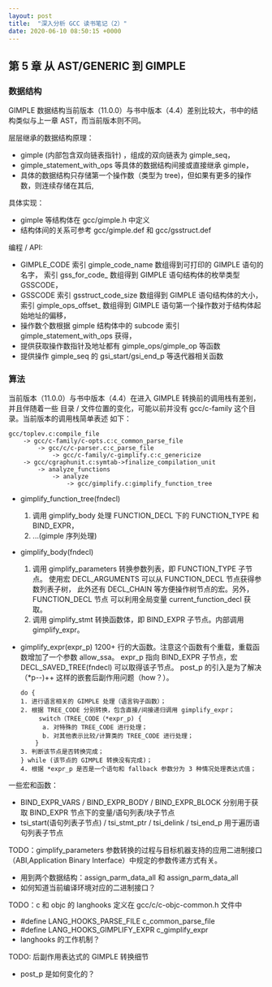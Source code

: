 ```yaml
---
layout: post
title:  "深入分析 GCC 读书笔记（2）"
date: 2020-06-10 08:50:15 +0000   
---
```


第 5 章 从 AST/GENERIC 到 GIMPLE
--------------------------------

### 数据结构

GIMPLE 数据结构当前版本（11.0.0）与书中版本（4.4）差别比较大，书中的结构类似与上一章 AST，而当前版本则不同。

层层继承的数据结构原理：
* gimple (内部包含双向链表指针) ，组成的双向链表为 gimple_seq，
* gimple_statement_with_ops 等具体的数据结构间接或直接继承 gimple，
* 具体的数据结构只存储第一个操作数（类型为 tree)，但如果有更多的操作数，则连续存储在其后,

具体实现：
* gimple 等结构体在 gcc/gimple.h 中定义
* 结构体间的关系可参考 gcc/gimple.def 和 gcc/gsstruct.def

编程 / API:
* GIMPLE_CODE
  索引 gimple_code_name 数组得到可打印的 GIMPLE 语句的名字，
  索引 gss_for_code_ 数组得到 GIMPLE 语句结构体的枚举类型 GSSCODE，
* GSSCODE
  索引 gsstruct_code_size 数组得到 GIMPLE 语句结构体的大小，
  索引 gimple_ops_offset_ 数组得到 GIMPLE 语句第一个操作数对于结构体起始地址的偏移，
* 操作数个数根据 gimple 结构体中的 subcode 索引 gimple_statement_with_ops 获得，
* 提供获取操作数指针及地址都有 gimple_ops/gimple_op 等函数
* 提供操作 gimple_seq 的 gsi_start/gsi_end_p 等迭代器相关函数

### 算法

当前版本（11.0.0）与书中版本（4.4）在进入 GIMPLE 转换前的调用栈有差别，并且伴随着一些
目录 / 文件位置的变化，可能以前并没有 gcc/c-family 这个目录。当前版本的调用栈简单表述
如下：
```
gcc/toplev.c:compile_file
    -> gcc/c-family/c-opts.c:c_common_parse_file
        -> gcc/c/c-parser.c:c_parse_file
            -> gcc/c-family/c-gimplify.c:c_genericize
    -> gcc/cgraphunit.c:symtab->finalize_compilation_unit
        -> analyze_functions
            -> analyze
                -> gcc/gimplify.c:gimplify_function_tree
```

* gimplify_function_tree(fndecl)
  1. 调用 gimplify_body 处理 FUNCTION_DECL 下的 FUNCTION_TYPE 和 BIND_EXPR，
  2. ...(gimple 序列处理)
* gimplify_body(fndecl)
  1. 调用 gimplify_parameters 转换参数列表，即 FUNCTION_TYPE 子节点。
  使用宏 DECL_ARGUMENTS 可以从 FUNCTION_DECL 节点获得参数列表子树，
  此外还有 DECL_CHAIN 等方便操作树节点的宏。另外，FUNCTION_DECL 节点
  可以利用全局变量 current_function_decl 获取。
  2. 调用 gimplify_stmt 转换函数体，即 BIND_EXPR 子节点。内部调用 gimplify_expr。
* gimplify_expr(expr_p)
  1200+ 行的大函数。注意这个函数有个重载，重载函数增加了一个参数 allow_ssa。
  expr_p 指向 BIND_EXPR 子节点，宏 DECL_SAVED_TREE(fndecl) 可以取得该子节点。
  post_p 的引入是为了解决 （*p--)++ 这样的嵌套后副作用问题（how？）。

    ```
    do {
    1. 进行语言相关的 GIMPLE 处理（语言钩子函数）；
    2. 根据 TREE_CODE 分别转换，包含直接/间接递归调用 gimplify_expr；
         switch（TREE_CODE（*expr_p) {
          a. 对特殊的 TREE_CODE 进行处理；
          b. 对其他表示比较/计算类的 TREE_CODE 进行处理；
        }
    3. 判断该节点是否转换完成；
    } while (该节点的 GIMPLE 转换没有完成)；
    4. 根据 *expr_p 是否是一个语句和 fallback 参数分为 3 种情况处理表达式值；
    ```

一些宏和函数：
* BIND_EXPR_VARS / BIND_EXPR_BODY / BIND_EXPR_BLOCK
  分别用于获取 BIND_EXPR 节点下的变量/语句列表/块子节点
* tsi_start(语句列表子节点) / tsi_stmt_ptr / tsi_delink / tsi_end_p
  用于遍历语句列表子节点


TODO：gimplify_parameters 参数转换的过程与目标机器支持的应用二进制接口（ABI,Application Binary Interface）中规定的参数传递方式有关。
* 用到两个数据结构：assign_parm_data_all 和 assign_parm_data_all
* 如何知道当前编译环境对应的二进制接口？

TODO：c 和 objc 的 langhooks 定义在 gcc/c/c-objc-common.h 文件中
* #define LANG_HOOKS_PARSE_FILE c_common_parse_file
* #define LANG_HOOKS_GIMPLIFY_EXPR c_gimplify_expr
* langhooks 的工作机制？

TODO: 后副作用表达式的 GIMPLE 转换细节
* post_p 是如何变化的？
